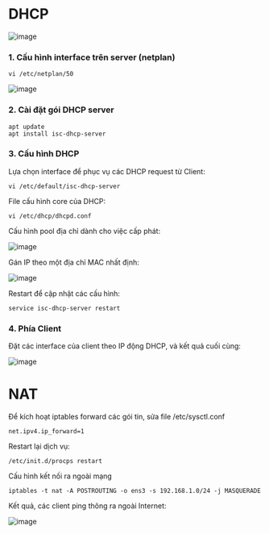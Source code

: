 # DHCP
![image](https://user-images.githubusercontent.com/83684068/120133903-30846d00-c1f7-11eb-889d-1a20f7ec485b.png)

### 1. Cấu hình interface trên server (netplan)
    vi /etc/netplan/50

![image](https://user-images.githubusercontent.com/83684068/120134006-6a557380-c1f7-11eb-9bc9-344b8eeba047.png)

### 2. Cài đặt gói DHCP server
    apt update
    apt install isc-dhcp-server
    
### 3. Cấu hình DHCP
Lựa chọn interface để phục vụ các DHCP request từ Client:
    
    vi /etc/default/isc-dhcp-server
    
File cấu hình core của DHCP:

    vi /etc/dhcp/dhcpd.conf

Cấu hình pool địa chỉ dành cho việc cấp phát:

![image](https://user-images.githubusercontent.com/83684068/120134487-6aa23e80-c1f8-11eb-94dd-140dd005b519.png)

Gán IP theo một địa chỉ MAC nhất định:

![image](https://user-images.githubusercontent.com/83684068/120134598-ab01bc80-c1f8-11eb-8212-56f6ab09f7dd.png)

Restart để cập nhật các cấu hình:

    service isc-dhcp-server restart
    
### 4. Phía Client
Đặt các interface của client theo IP động DHCP, và kết quả cuối cùng:

![image](https://user-images.githubusercontent.com/83684068/120134698-e4d2c300-c1f8-11eb-9e71-fa4398564d77.png)

# NAT
Để kích hoạt iptables forward các gói tin, sửa file /etc/sysctl.conf

    net.ipv4.ip_forward=1
    
Restart lại dịch vụ:

    /etc/init.d/procps restart

Cấu hình kết nối ra ngoài mạng
        
    iptables -t nat -A POSTROUTING -o ens3 -s 192.168.1.0/24 -j MASQUERADE

Kết quả, các client ping thông ra ngoài Internet:

![image](https://user-images.githubusercontent.com/83684068/120136231-1305d200-c1fc-11eb-98fa-c30efbf675b7.png)

